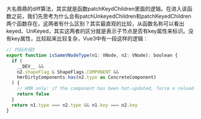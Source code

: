 
大名鼎鼎的diff算法，其实就是函数patchKeydChildren里面的逻辑。在进入该函数之前，我们先思考为什么会有patchUnkeyedChildren和patchKeyedChildren两个函数存在，这两者有什么区别？其实最直观的比较，从函数名称可以看出keyed、UnKeyed，其实这两者的区分就是表示子节点是否有key属性来标识。没有key属性，比较起来比较复杂，Vue3中有一段这样的逻辑：

```js
// 代码片段3
export function isSameVNodeType(n1: VNode, n2: VNode): boolean {
  if (
    __DEV__ &&
    n2.shapeFlag & ShapeFlags.COMPONENT &&
    hmrDirtyComponents.has(n2.type as ConcreteComponent)
  ) {
    // HMR only: if the component has been hot-updated, force a reload.
    return false
  }
  return n1.type === n2.type && n1.key === n2.key
}
```